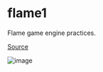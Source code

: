 # flame1

Flame game engine practices.

[Source](https://jap.alekhin.io/2d-casual-mobile-game-tutorial-flame-flutter-part-1)

![image](https://jap.alekhin.io/wp-content/uploads/2019/03/spawn-fly-run.jpg)
